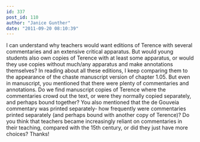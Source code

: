 ```yaml
---
id: 337
post_id: 110
author: "Janice Gunther"
date: "2011-09-20 08:10:39"
---
```

I can understand why teachers would want editions of Terence with several commentaries and an extensive critical apparatus. But would young students also own copies of Terence with at least some apparatus, or would they use copies without much/any apparatus and make annotations themselves? In reading about all these editions, I keep comparing them to the appearance of the chaste manuscript version of chapter 1.05. But even in manuscript, you mentioned that there were plenty of commentaries and annotations. Do we find manuscript copies of Terence where the commentaries crowd out the text, or were they normally copied separately, and perhaps bound together? You also mentioned that the de Gouveia commentary was printed separately- how frequently were commentaries printed separately (and perhaps bound with another copy of Terence)? Do you think that teachers became increasingly reliant on commentaries in their teaching, compared with the 15th century, or did they just have more choices? Thanks!
